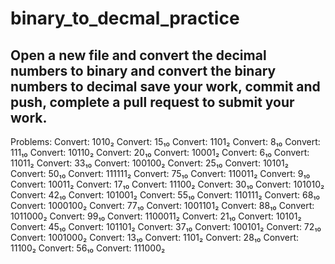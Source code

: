 # binary_to_decmal_practice
Open a new file and convert the decimal numbers to binary and convert the binary numbers to decimal
save your work, commit and push, complete a pull request to submit your work.
---------------------------------------------------------------------------------------------------
Problems:
Convert: 1010₂
Convert: 15₁₀
Convert: 1101₂
Convert: 8₁₀
Convert: 111₁₀
Convert: 10110₂
Convert: 20₁₀
Convert: 10001₂
Convert: 6₁₀
Convert: 11011₂
Convert: 33₁₀
Convert: 100100₂
Convert: 25₁₀
Convert: 10101₂
Convert: 50₁₀
Convert: 111111₂
Convert: 75₁₀
Convert: 110011₂
Convert: 9₁₀
Convert: 10011₂
Convert: 17₁₀
Convert: 11100₂
Convert: 30₁₀
Convert: 101010₂
Convert: 42₁₀
Convert: 101001₂
Convert: 55₁₀
Convert: 110111₂
Convert: 68₁₀
Convert: 1000100₂
Convert: 77₁₀
Convert: 1001101₂
Convert: 88₁₀
Convert: 1011000₂
Convert: 99₁₀
Convert: 1100011₂
Convert: 21₁₀
Convert: 10101₂
Convert: 45₁₀
Convert: 101101₂
Convert: 37₁₀
Convert: 100101₂
Convert: 72₁₀
Convert: 1001000₂
Convert: 13₁₀
Convert: 1101₂
Convert: 28₁₀
Convert: 11100₂
Convert: 56₁₀
Convert: 111000₂
